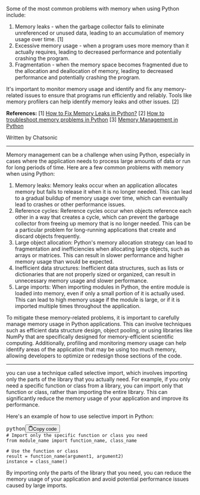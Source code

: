 Some of the most common problems with memory when using Python include:

1. Memory leaks - when the garbage collector fails to eliminate unreferenced or unused data, leading to an accumulation of memory usage over time. [1]
2. Excessive memory usage - when a program uses more memory than it actually requires, leading to decreased performance and potentially crashing the program.
3. Fragmentation - when the memory space becomes fragmented due to the allocation and deallocation of memory, leading to decreased performance and potentially crashing the program.

It's important to monitor memory usage and identify and fix any memory-related issues to ensure that programs run efficiently and reliably. Tools like memory profilers can help identify memory leaks and other issues. [2]

**References:**
[1] [How to Fix Memory Leaks in Python?](https://www.section.io/engineering-education/how-to-fix-memory-leaks-in-python/)
[2] [How to troubleshoot memory problems in Python](https://towardsdatascience.com/how-to-troubleshoot-memory-problems-in-python-93ea0f62296d)
[3] [Memory Management in Python](https://realpython.com/python-memory-management/)

Written by Chatsonic

---



Memory management can be a challenge when using Python, especially in cases where the application needs to process large amounts of data or run for long periods of time. Here are a few common problems with memory when using Python:

1. Memory leaks: Memory leaks occur when an application allocates memory but fails to release it when it is no longer needed. This can lead to a gradual buildup of memory usage over time, which can eventually lead to crashes or other performance issues.
2. Reference cycles: Reference cycles occur when objects reference each other in a way that creates a cycle, which can prevent the garbage collector from freeing up memory that is no longer needed. This can be a particular problem for long-running applications that create and discard objects frequently.
3. Large object allocation: Python's memory allocation strategy can lead to fragmentation and inefficiencies when allocating large objects, such as arrays or matrices. This can result in slower performance and higher memory usage than would be expected.
4. Inefficient data structures: Inefficient data structures, such as lists or dictionaries that are not properly sized or organized, can result in unnecessary memory usage and slower performance.
5. Large imports: When importing modules in Python, the entire module is loaded into memory, even if only a small portion of it is actually used. This can lead to high memory usage if the module is large, or if it is imported multiple times throughout the application.

To mitigate these memory-related problems, it is important to carefully manage memory usage in Python applications. This can involve techniques such as efficient data structure design, object pooling, or using libraries like NumPy that are specifically designed for memory-efficient scientific computing. Additionally, profiling and monitoring memory usage can help identify areas of the application that may be using too much memory, allowing developers to optimize or redesign those sections of the code.

---



you can use a technique called selective import, which involves importing only the parts of the library that you actually need. For example, if you only need a specific function or class from a library, you can import only that function or class, rather than importing the entire library. This can significantly reduce the memory usage of your application and improve its performance.

Here's an example of how to use selective import in Python:

<pre><div class="bg-black rounded-md mb-4"><div class="flex items-center relative text-gray-200 bg-gray-800 px-4 py-2 text-xs font-sans justify-between rounded-t-md"><span>python</span><button class="flex ml-auto gap-2"><svg stroke="currentColor" fill="none" stroke-width="2" viewBox="0 0 24 24" stroke-linecap="round" stroke-linejoin="round" class="h-4 w-4" height="1em" width="1em" xmlns="http://www.w3.org/2000/svg"><path d="M16 4h2a2 2 0 0 1 2 2v14a2 2 0 0 1-2 2H6a2 2 0 0 1-2-2V6a2 2 0 0 1 2-2h2"></path><rect x="8" y="2" width="8" height="4" rx="1" ry="1"></rect></svg>Copy code</button></div><div class="p-4 overflow-y-auto"><code class="!whitespace-pre hljs language-python"># Import only the specific function or class you need
from module_name import function_name, class_name

# Use the function or class
result = function_name(argument1, argument2)
instance = class_name()
</code></div></div></pre>

By importing only the parts of the library that you need, you can reduce the memory usage of your application and avoid potential performance issues caused by large imports.
